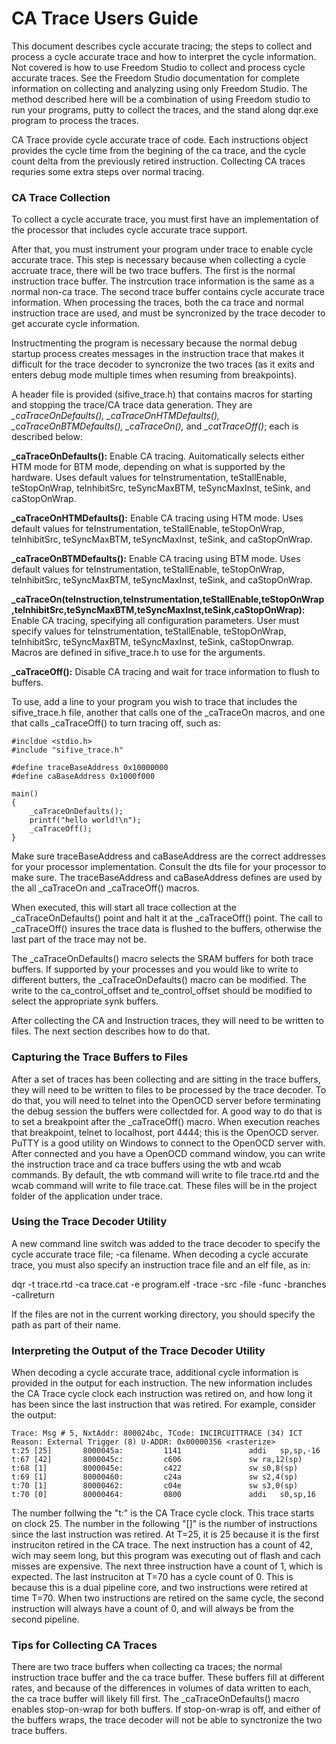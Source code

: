# CA Trace Users Guide

This document describes cycle accurate tracing; the steps to collect and process a cycle accurate trace and how to interpret the cycle information. Not covered is how to use Freedom Studio to collect and process cycle accurate traces. See the Freedom Studio documentation for complete information on collecting and analyzing using only Freedom Studio. The method described here will be a combination of using Freedom studio to run your programs, putty to collect the traces, and the stand along dqr.exe program to process the traces.

CA Trace provide cycle accurate trace of code. Each instructions object provides the cycle time from the begining of the ca trace, and the cycle count delta from the previously retired instruction. Collecting CA traces requries some extra steps over normal tracing.

### CA Trace Collection

To collect a cycle accurate trace, you must first have an implementation of the processor that includes cycle accurate trace support.

After that, you must instrument your program under trace to enable cycle accurate trace. This step is necessary because when collecting a cycle accruate trace, there will be two trace buffers. The first is the normal instruction trace buffer. The instrcution trace information is the same as a normal non-ca trace. The second trace buffer contains cycle accurate trace information. When processing the traces, both the ca trace and normal instruction trace are used, and must be syncronized by the trace decoder to get accurate cycle information.

Instructmenting the program is necessary because the normal debug startup process creates messages in the instruction trace that makes it difficult for the trace decoder to syncronize the two traces (as it exits and enters debug mode multiple times when resuming from breakpoints).

A header file is provided (sifive_trace.h) that contains macros for starting and stopping the trace/CA trace data generation. They are *_caTraceOnDefaults(), _caTraceOnHTMDefaults(), _caTraceOnBTMDefaults(), _caTraceOn(),* and *_catTraceOff()*; each is described below:

**_caTraceOnDefaults():** Enable CA tracing. Auitomatically selects either HTM mode for BTM mode, depending on what is supported by the hardware. Uses default values for teInstrumentation, teStallEnable, teStopOnWrap, teInhibitSrc, teSyncMaxBTM, teSyncMaxInst, teSink, and caStopOnWrap.

**_caTraceOnHTMDefaults():** Enable CA tracing using HTM mode. Uses default values for teInstrumentation, teStallEnable, teStopOnWrap, teInhibitSrc, teSyncMaxBTM, teSyncMaxInst, teSink, and caStopOnWrap.

**_caTraceOnBTMDefaults():** Enable CA tracing using BTM mode. Uses default values for teInstrumentation, teStallEnable, teStopOnWrap, teInhibitSrc, teSyncMaxBTM, teSyncMaxInst, teSink, and caStopOnWrap.

**_caTraceOn(teInstruction,teInstrumentation,teStallEnable,teStopOnWrap,teInhibitSrc,teSyncMaxBTM,teSyncMaxInst,teSink,caStopOnWrap):** Enable CA tracing, specifying all configuration parameters. User must specify values for teInstrumentation,  teStallEnable, teStopOnWrap, teInhibitSrc, teSyncMaxBTM, teSyncMaxInst, teSink, caStopOnwrap. Macros are defined in sifive_trace.h to use for the arguments.

**_caTraceOff():** Disable CA tracing and wait for trace information to flush to buffers.

To use, add a line to your program you wish to trace that includes the sifive_trace.h file, another that calls one of the _caTraceOn macros, and one that calls _caTraceOff() to turn tracing off, such as:

	#incldue <stdio.h>
	#include "sifive_trace.h"

	#define traceBaseAddress 0x10000000
	#define caBaseAddress 0x1000f000

	main()
	{
		_caTraceOnDefaults();
		printf("hello world!\n");
		_caTraceOff();
	}

Make sure traceBaseAddress and caBaseAddress are the correct addresses for your processor implementation. Consult the dts file for your processor to make sure. The traceBaseAddress and caBaseAddress defines are used by the all _caTraceOn and _caTraceOff() macros.

When executed, this will start all trace collection at the _caTraceOnDefaults() point and halt it at the _caTraceOff() point. The call to _caTraceOff() insures the trace data is flushed to the buffers, otherwise the last part of the trace may not be.

The _caTraceOnDefaults() macro selects the SRAM buffers for both trace buffers. If supported by your processes and you would like to write to different butters, the _caTraceOnDefaults() macro can be modified. The write to the ca_control_offset and te_control_offset should be modified to select the appropriate synk buffers.

After collecting the CA and Instruction traces, they will need to be written to files. The next section describes how to do that.

### Capturing the Trace Buffers to Files

After a set of traces has been collecting and are sitting in the trace buffers, they will need to be written to files to be processed by the trace decoder. To do that, you will need to telnet into the OpenOCD server before terminating the debug session the buffers were collectded for. A good way to do that is to set a breakpoint after the _caTraceOff() macro. When execution reaches that breakpoint, telnet to localhost, port 4444; this is the OpenOCD server. PuTTY is a good utility on Windows to connect to the OpenOCD server with. After connected and you have a OpenOCD command window, you can write the instruction trace and ca trace buffers using the wtb and wcab commands. By default, the wtb command will write to file trace.rtd and the wcab command will write to file trace.cat. These files will be in the project folder of the application under trace.

### Using the Trace Decoder Utility

A new command line switch was added to the trace decoder to specify the cycle accurate trace file; -ca filename. When decoding a cycle accurate trace, you must also specify an instruction trace file and an elf file, as in:

dqr -t trace.rtd -ca trace.cat -e program.elf -trace -src -file -func -branches -callreturn

If the files are not in the current working directory, you should specify the path as part of their name.

### Interpreting the Output of the Trace Decoder Utility

When decoding a cycle accurate trace, additional cycle information is provided in the output for each instruction. The new information includes the CA Trace cycle clock each instruction was retired on, and how long it has been since the last instruction that was retired.  For example, consider the output:

	Trace: Msg # 5, NxtAddr: 800024bc, TCode: INCIRCUITTRACE (34) ICT Reason: External Trigger (8) U-ADDR: 0x00000356 <rasterize>
	t:25 [25]       8000045a:         1141               addi	sp,sp,-16
	t:67 [42]       8000045c:         c606               sw	ra,12(sp)
	t:68 [1]        8000045e:         c422               sw	s0,8(sp)
	t:69 [1]        80000460:         c24a               sw	s2,4(sp)
	t:70 [1]        80000462:         c04e               sw	s3,0(sp)
	t:70 [0]        80000464:         0800               addi	s0,sp,16

The number follwing the "t:" is the CA Trace cycle clock. This trace starts on clock 25. The number in the following "[]" is the number of instructions since the last instruction was retired. At T=25, it is 25 because it is the first instruciton retired in the CA trace. The next instruction has a count of 42, wich may seem long, but this program was executing out of flash and cach misses are expensive. The next three instruction have a count of 1, which is expected. The last instruciton at T=70 has a cycle count of 0. This is because this is a dual pipeline core, and two instructions were retired at time T=70. When two instructions are retired on the same cycle, the second instruction will always have a count of 0, and will always be from the second pipeline.

### Tips for Collecting CA Traces

There are two trace buffers when collecting ca traces; the normal instruction trace buffer and the ca trace buffer. These buffers fill at different rates, and because of the differences in volumes of data written to each, the ca trace buffer will likely fill first. The _caTraceOnDefaults() macro enables stop-on-wrap for both buffers. If stop-on-wrap is off, and either of the buffers wraps, the trace decoder will not be able to synctronize the two trace buffers.


